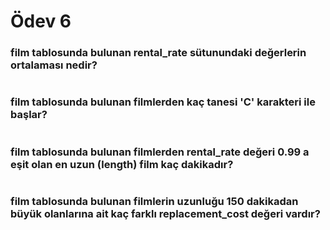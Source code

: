 # Ödev 6

### film tablosunda bulunan rental_rate sütunundaki değerlerin ortalaması nedir?
```

```

### film tablosunda bulunan filmlerden kaç tanesi 'C' karakteri ile başlar?

```

```

### film tablosunda bulunan filmlerden rental_rate değeri 0.99 a eşit olan en uzun (length) film kaç dakikadır?

```

```

### film tablosunda bulunan filmlerin uzunluğu 150 dakikadan büyük olanlarına ait kaç farklı replacement_cost değeri vardır?

```

```
